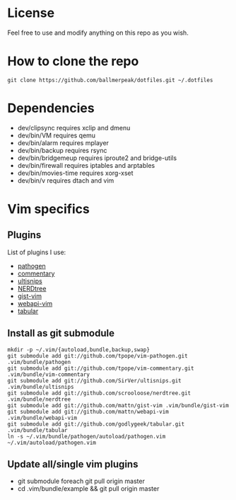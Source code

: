 # License
Feel free to use and modify anything on this repo as you wish.

# How to clone the repo
`git clone https://github.com/ballmerpeak/dotfiles.git ~/.dotfiles`

# Dependencies
- dev/clipsync requires xclip and dmenu
- dev/bin/VM requires qemu
- dev/bin/alarm requires mplayer
- dev/bin/backup requires rsync
- dev/bin/bridgemeup requires iproute2 and bridge-utils
- dev/bin/firewall requires iptables and arptables
- dev/bin/movies-time requires xorg-xset
- dev/bin/v requires dtach and vim

# Vim specifics

Plugins
--------
List of plugins I use:
- [pathogen](https://github.com/tpope/vim-pathogen)
- [commentary](https://github.com/tpope/vim-commentary)
- [ultisnips](https://github.com/SirVer/ultisnips)
- [NERDtree](https://github.com/vim-scripts/The-NERD-tree)
- [gist-vim](https://github.com/mattn/gist-vim)
- [webapi-vim](https://github.com/mattn/webapi-vim)
- [tabular](https://github.com/godlygeek/tabular.git)

Install as git submodule
------------------------
```
mkdir -p ~/.vim/{autoload,bundle,backup,swap}
git submodule add git://github.com/tpope/vim-pathogen.git .vim/bundle/pathogen
git submodule add git://github.com/tpope/vim-commentary.git .vim/bundle/vim-commentary
git submodule add git://github.com/SirVer/ultisnips.git .vim/bundle/ultisnips
git submodule add git://github.com/scrooloose/nerdtree.git .vim/bundle/nerdtree
git submodule add git://github.com/mattn/gist-vim .vim/bundle/gist-vim
git submodule add git://github.com/mattn/webapi-vim .vim/bundle/webapi-vim
git submodule add git://github.com/godlygeek/tabular.git .vim/bundle/tabular
ln -s ~/.vim/bundle/pathogen/autoload/pathogen.vim ~/.vim/autoload/pathogen.vim
```

Update all/single vim plugins
----------------------
- git submodule foreach git pull origin master
- cd .vim/bundle/example && git pull origin master
